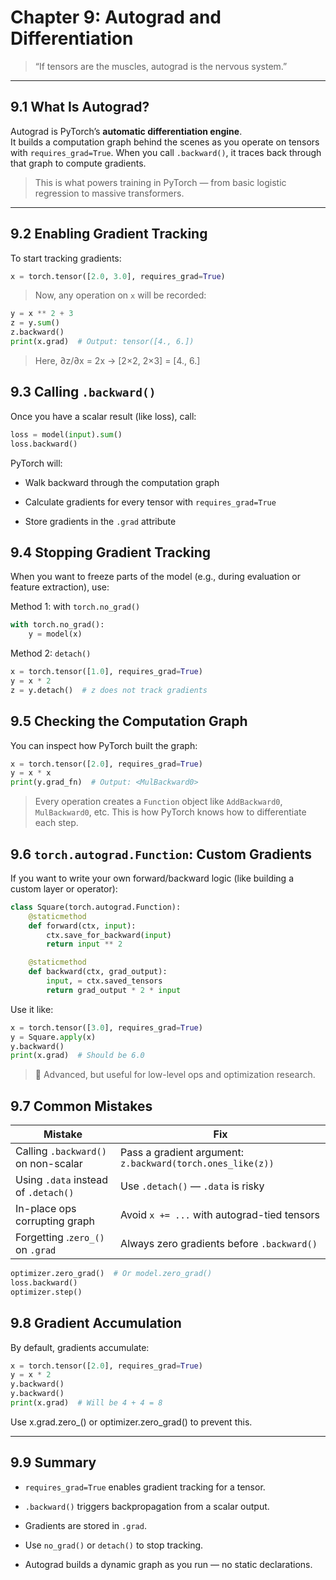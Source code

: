 # Chapter 9: Autograd and Differentiation

> “If tensors are the muscles, autograd is the nervous system.”

---

## 9.1 What Is Autograd?

Autograd is PyTorch’s **automatic differentiation engine**.  
It builds a computation graph behind the scenes as you operate on tensors with `requires_grad=True`. When you call `.backward()`, it traces back through that graph to compute gradients.

> This is what powers training in PyTorch — from basic logistic regression to massive transformers.

---

## 9.2 Enabling Gradient Tracking

To start tracking gradients:

```python
x = torch.tensor([2.0, 3.0], requires_grad=True)
```
> Now, any operation on `x` will be recorded:
```python
y = x ** 2 + 3
z = y.sum()
z.backward()
print(x.grad)  # Output: tensor([4., 6.])
```
> Here, ∂z/∂x = 2x → [2×2, 2×3] = [4., 6.]

## 9.3 Calling `.backward()`

Once you have a scalar result (like loss), call:
```python
loss = model(input).sum()
loss.backward()
```
PyTorch will:

- Walk backward through the computation graph

- Calculate gradients for every tensor with `requires_grad=True`

- Store gradients in the `.grad` attribute

## 9.4 Stopping Gradient Tracking

When you want to freeze parts of the model (e.g., during evaluation or feature extraction), use:

Method 1: with `torch.no_grad()`
```python
with torch.no_grad():
    y = model(x)
```
Method 2: `detach()`
```python
x = torch.tensor([1.0], requires_grad=True)
y = x * 2
z = y.detach()  # z does not track gradients
```

## 9.5 Checking the Computation Graph

You can inspect how PyTorch built the graph:
```python
x = torch.tensor([2.0], requires_grad=True)
y = x * x
print(y.grad_fn)  # Output: <MulBackward0>
```
> Every operation creates a `Function` object like `AddBackward0`, `MulBackward0`, etc.
This is how PyTorch knows how to differentiate each step.

## 9.6 `torch.autograd.Function`: Custom Gradients

If you want to write your own forward/backward logic (like building a custom layer or operator):
```python
class Square(torch.autograd.Function):
    @staticmethod
    def forward(ctx, input):
        ctx.save_for_backward(input)
        return input ** 2

    @staticmethod
    def backward(ctx, grad_output):
        input, = ctx.saved_tensors
        return grad_output * 2 * input
```

Use it like:
```python
x = torch.tensor([3.0], requires_grad=True)
y = Square.apply(x)
y.backward()
print(x.grad)  # Should be 6.0
```
> 📌 Advanced, but useful for low-level ops and optimization research.

## 9.7 Common Mistakes

|Mistake	                                |Fix                                                    |
|-------------------------------------------|-------------------------------------------------------|
|Calling `.backward()` on non-scalar	        |Pass a gradient argument: `z.backward(torch.ones_like(z))` |
|Using `.data` instead of `.detach()`	        |Use `.detach()` — `.data` is risky                 |
|In-place ops corrupting graph	            |Avoid `x += ...` with autograd-tied tensors            |
|Forgetting .`zero_()` on `.grad`	            |Always zero gradients before `.backward()`         |

```python
optimizer.zero_grad()  # Or model.zero_grad()
loss.backward()
optimizer.step()
```

##  9.8 Gradient Accumulation

By default, gradients accumulate:
```python
x = torch.tensor([2.0], requires_grad=True)
y = x * 2
y.backward()
y.backward()
print(x.grad)  # Will be 4 + 4 = 8
```
Use x.grad.zero_() or optimizer.zero_grad() to prevent this.

---

## 9.9 Summary

- `requires_grad=True` enables gradient tracking for a tensor.

- `.backward()` triggers backpropagation from a scalar output.

- Gradients are stored in `.grad`.

- Use `no_grad()` or `detach()` to stop tracking.

- Autograd builds a dynamic graph as you run — no static declarations.


